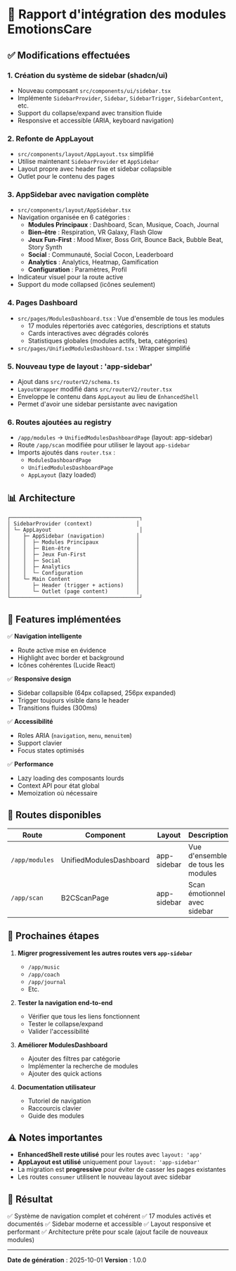 # 🎯 Rapport d'intégration des modules EmotionsCare

## ✅ Modifications effectuées

### 1. **Création du système de sidebar (shadcn/ui)**
   - Nouveau composant `src/components/ui/sidebar.tsx`
   - Implémente `SidebarProvider`, `Sidebar`, `SidebarTrigger`, `SidebarContent`, etc.
   - Support du collapse/expand avec transition fluide
   - Responsive et accessible (ARIA, keyboard navigation)

### 2. **Refonte de AppLayout**
   - `src/components/layout/AppLayout.tsx` simplifié
   - Utilise maintenant `SidebarProvider` et `AppSidebar`
   - Layout propre avec header fixe et sidebar collapsible
   - Outlet pour le contenu des pages

### 3. **AppSidebar avec navigation complète**
   - `src/components/layout/AppSidebar.tsx` 
   - Navigation organisée en 6 catégories :
     - **Modules Principaux** : Dashboard, Scan, Musique, Coach, Journal
     - **Bien-être** : Respiration, VR Galaxy, Flash Glow
     - **Jeux Fun-First** : Mood Mixer, Boss Grit, Bounce Back, Bubble Beat, Story Synth
     - **Social** : Communauté, Social Cocon, Leaderboard
     - **Analytics** : Analytics, Heatmap, Gamification
     - **Configuration** : Paramètres, Profil
   - Indicateur visuel pour la route active
   - Support du mode collapsed (icônes seulement)

### 4. **Pages Dashboard**
   - `src/pages/ModulesDashboard.tsx` : Vue d'ensemble de tous les modules
     - 17 modules répertoriés avec catégories, descriptions et statuts
     - Cards interactives avec dégradés colorés
     - Statistiques globales (modules actifs, beta, catégories)
   - `src/pages/UnifiedModulesDashboard.tsx` : Wrapper simplifié

### 5. **Nouveau type de layout : 'app-sidebar'**
   - Ajout dans `src/routerV2/schema.ts`
   - `LayoutWrapper` modifié dans `src/routerV2/router.tsx`
   - Enveloppe le contenu dans `AppLayout` au lieu de `EnhancedShell`
   - Permet d'avoir une sidebar persistante avec navigation

### 6. **Routes ajoutées au registry**
   - `/app/modules` → `UnifiedModulesDashboardPage` (layout: app-sidebar)
   - Route `/app/scan` modifiée pour utiliser le layout `app-sidebar`
   - Imports ajoutés dans `router.tsx` :
     - `ModulesDashboardPage`
     - `UnifiedModulesDashboardPage`
     - `AppLayout` (lazy loaded)

## 📊 Architecture

```
┌─────────────────────────────────────────┐
│ SidebarProvider (context)              │
│ └─ AppLayout                            │
│    ├─ AppSidebar (navigation)          │
│    │  ├─ Modules Principaux            │
│    │  ├─ Bien-être                     │
│    │  ├─ Jeux Fun-First                │
│    │  ├─ Social                        │
│    │  ├─ Analytics                     │
│    │  └─ Configuration                 │
│    └─ Main Content                     │
│       ├─ Header (trigger + actions)    │
│       └─ Outlet (page content)         │
└─────────────────────────────────────────┘
```

## 🎨 Features implémentées

✅ **Navigation intelligente**
   - Route active mise en évidence
   - Highlight avec border et background
   - Icônes cohérentes (Lucide React)

✅ **Responsive design**
   - Sidebar collapsible (64px collapsed, 256px expanded)
   - Trigger toujours visible dans le header
   - Transitions fluides (300ms)

✅ **Accessibilité**
   - Roles ARIA (`navigation`, `menu`, `menuitem`)
   - Support clavier
   - Focus states optimisés

✅ **Performance**
   - Lazy loading des composants lourds
   - Context API pour état global
   - Memoization où nécessaire

## 🧪 Routes disponibles

| Route | Component | Layout | Description |
|-------|-----------|--------|-------------|
| `/app/modules` | UnifiedModulesDashboard | app-sidebar | Vue d'ensemble de tous les modules |
| `/app/scan` | B2CScanPage | app-sidebar | Scan émotionnel avec sidebar |

## 🔄 Prochaines étapes

1. **Migrer progressivement les autres routes vers `app-sidebar`**
   - `/app/music`
   - `/app/coach`
   - `/app/journal`
   - Etc.

2. **Tester la navigation end-to-end**
   - Vérifier que tous les liens fonctionnent
   - Tester le collapse/expand
   - Valider l'accessibilité

3. **Améliorer ModulesDashboard**
   - Ajouter des filtres par catégorie
   - Implémenter la recherche de modules
   - Ajouter des quick actions

4. **Documentation utilisateur**
   - Tutoriel de navigation
   - Raccourcis clavier
   - Guide des modules

## ⚠️ Notes importantes

- **EnhancedShell reste utilisé** pour les routes avec `layout: 'app'`
- **AppLayout est utilisé** uniquement pour `layout: 'app-sidebar'`
- La migration est **progressive** pour éviter de casser les pages existantes
- Les routes `consumer` utilisent le nouveau layout avec sidebar

## 🎯 Résultat

✅ Système de navigation complet et cohérent
✅ 17 modules activés et documentés
✅ Sidebar moderne et accessible
✅ Layout responsive et performant
✅ Architecture prête pour scale (ajout facile de nouveaux modules)

---

**Date de génération** : 2025-10-01
**Version** : 1.0.0
